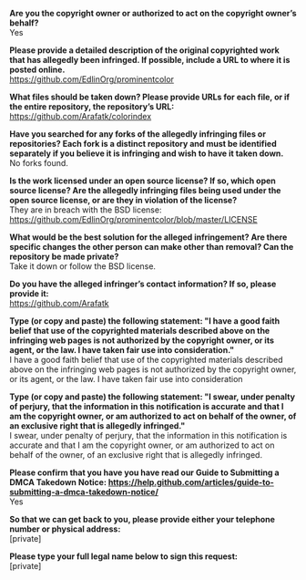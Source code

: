 **Are you the copyright owner or authorized to act on the copyright owner’s behalf?**   
Yes

**Please provide a detailed description of the original copyrighted work that has allegedly been infringed. If possible, include a URL to where it is posted online.**   
https://github.com/EdlinOrg/prominentcolor

**What files should be taken down? Please provide URLs for each file, or if the entire repository, the repository’s URL:**   
https://github.com/Arafatk/colorindex

**Have you searched for any forks of the allegedly infringing files or repositories? Each fork is a distinct repository and must be identified separately if you believe it is infringing and wish to have it taken down.**   
No forks found.

**Is the work licensed under an open source license? If so, which open source license? Are the allegedly infringing files being used under the open source license, or are they in violation of the license?**   
They are in breach with the BSD license:   
https://github.com/EdlinOrg/prominentcolor/blob/master/LICENSE

**What would be the best solution for the alleged infringement? Are there specific changes the other person can make other than removal? Can the repository be made private?**   
Take it down or follow the BSD license.

**Do you have the alleged infringer’s contact information? If so, please provide it:**   
https://github.com/Arafatk

**Type (or copy and paste) the following statement: "I have a good faith belief that use of the copyrighted materials described above on the infringing web pages is not authorized by the copyright owner, or its agent, or the law. I have taken fair use into consideration."**   
I have a good faith belief that use of the copyrighted materials described above on the infringing web pages is not authorized by the copyright owner, or its agent, or the law. I have taken fair use into consideration

**Type (or copy and paste) the following statement: "I swear, under penalty of perjury, that the information in this notification is accurate and that I am the copyright owner, or am authorized to act on behalf of the owner, of an exclusive right that is allegedly infringed."**   
I swear, under penalty of perjury, that the information in this notification is accurate and that I am the copyright owner, or am authorized to act on behalf of the owner, of an exclusive right that is allegedly infringed.

**Please confirm that you have you have read our Guide to Submitting a DMCA Takedown Notice: https://help.github.com/articles/guide-to-submitting-a-dmca-takedown-notice/**   
Yes

**So that we can get back to you, please provide either your telephone number or physical address:**   
[private]

**Please type your full legal name below to sign this request:**   
[private]

